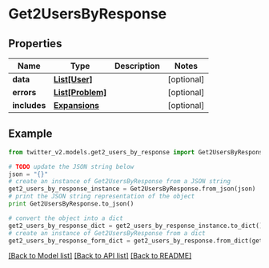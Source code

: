 # Get2UsersByResponse


## Properties
Name | Type | Description | Notes
------------ | ------------- | ------------- | -------------
**data** | [**List[User]**](User.md) |  | [optional] 
**errors** | [**List[Problem]**](Problem.md) |  | [optional] 
**includes** | [**Expansions**](Expansions.md) |  | [optional] 

## Example

```python
from twitter_v2.models.get2_users_by_response import Get2UsersByResponse

# TODO update the JSON string below
json = "{}"
# create an instance of Get2UsersByResponse from a JSON string
get2_users_by_response_instance = Get2UsersByResponse.from_json(json)
# print the JSON string representation of the object
print Get2UsersByResponse.to_json()

# convert the object into a dict
get2_users_by_response_dict = get2_users_by_response_instance.to_dict()
# create an instance of Get2UsersByResponse from a dict
get2_users_by_response_form_dict = get2_users_by_response.from_dict(get2_users_by_response_dict)
```
[[Back to Model list]](../README.md#documentation-for-models) [[Back to API list]](../README.md#documentation-for-api-endpoints) [[Back to README]](../README.md)


